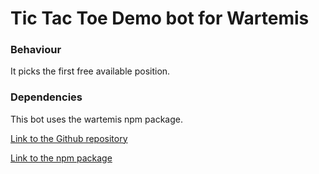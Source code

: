 # Tic Tac Toe Demo bot for Wartemis

### Behaviour

It picks the first free available position.

### Dependencies

This bot uses the wartemis npm package.

[Link to the Github repository](https://github.com/Project-Wartemis/package-typescript)

[Link to the npm package](https://www.npmjs.com/package/wartemis)
